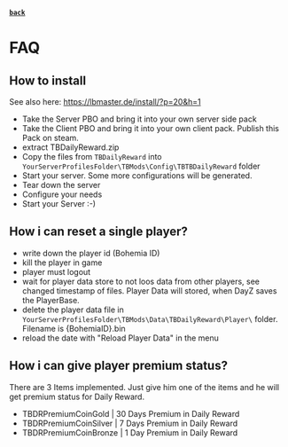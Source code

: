 [**`back`**](./Readme.md)

# FAQ

## How to install

See also here: https://lbmaster.de/install/?p=20&h=1

- Take the Server PBO and bring it into your own server side pack
- Take the Client PBO and bring it into your own client pack. Publish this Pack on steam.
- extract TBDailyReward.zip
- Copy the files from `TBDailyReward` into `YourServerProfilesFolder\TBMods\Config\TBTBDailyReward` folder
- Start your server. Some more configurations will be generated.
- Tear down the server
- Configure your needs
- Start your Server :-)

## How i can reset a single player?
- write down the player id (Bohemia ID)
- kill the player in game
- player must logout
- wait for player data store to not loos data from other players, see changed timestamp of files. Player Data will stored, when DayZ saves the PlayerBase.
- delete the player data file in `YourServerProfilesFolder\TBMods\Data\TBDailyReward\Player\` folder. Filename is {BohemiaID}.bin
- reload the date with "Reload Player Data" in the menu


## How i can give player premium status?

There are 3 Items implemented. Just give him one of the items and he will get premium status for Daily Reward.

- TBDRPremiumCoinGold | 30 Days Premium in Daily Reward
- TBDRPremiumCoinSilver | 7 Days Premium in Daily Reward
- TBDRPremiumCoinBronze | 1 Day Premium in Daily Reward
